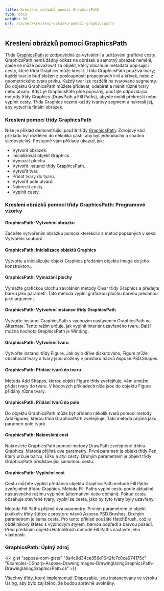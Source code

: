 ```yaml
---
title: Kreslení obrázků pomocí GraphicsPath
type: docs
weight: 30
url: /cs/net/kresleni-obrazku-pomoci-graphicspath/
---
```


## **Kreslení obrázků pomocí GraphicsPath**
Třída [GraphicsPath](https://reference.aspose.com/psd/net/aspose.psd/graphicspath) je zodpovědná za vytváření a udržování grafické cesty. GraphicsPath nemá žádný odkaz na obrázek a samotný obrázek nemění, spíše se může považovat za objekt, který obsahuje metadata popisující cesty, které třída Graphics může kreslit. Třída GraphicsPath používá tvary; každý tvar je buď složen z posloupnosti propojených linií a křivek, nebo z geometrického tvaru prvku. Každý tvar lze rozdělit na tvarované segmenty. Do objektu GraphicsPath můžete přidávat, odebírat a měnit různé tvary nebo útvary. Když je GraphicsPath plně popsaný, použijte odpovídající metody třídy Graphics (DrawPath a Fill Paths), abyste mohli překreslit nebo vyplnit cesty. Třída Graphics vezme každý tvarový segment a nakreslí jej, aby vytvořila finální obrázek.
### **Kreslení pomocí třídy GraphicsPath**
Níže je příklad demonstrující použití třídy [GraphicsPath](https://reference.aspose.com/psd/net/aspose.psd/graphicspath). Zdrojový kód příkladu byl rozdělen do několika částí, aby byl jednoduchý a snadno sledovatelný. Postupně vám příklady ukazují, jak:

- Vytvořit obrázek.
- Inicializovat objekt Graphics.
- Vymazat plochu.
- Vytvořit instanci třídy [GraphicsPath](https://reference.aspose.com/psd/net/aspose.psd/graphicspath).
- Vytvořit tvar.
- Přidat tvary do tvaru.
- Vytvořit pole útvarů.
- Nakreslit cesty.
- Vyplnit cesty.


### **Kreslení obrázků pomocí třídy GraphicsPath: Programové vzorky**
#### **GraphicsPath: Vytvoření obrázku**
Začněte vytvořením obrázku pomocí kterékoliv z metod popsaných v sekci Vytváření souborů.
#### **GraphicsPath: Inicializace objektů Graphics**
Vytvořte a inicializujte objekt Graphics předáním objektu Image do jeho konstruktoru.
#### **GraphicsPath: Vymazání plochy**
Vymažte grafickou plochu zavoláním metody Clear třídy Graphics a předejte barvu jako parametr. Tato metoda vyplní grafickou plochu barvou předanou jako argument.
#### **GraphicsPath: Vytvoření instance třídy GraphicsPath**
Vytvořte instanci GraphicsPath s výchozím nastavením GraphicsPath na Alternate. Tento režim určuje, jak vyplnit interiér uzavřeného tvaru. Další možná hodnota GraphicsPath je Winding.
#### **GraphicsPath: Vytvoření tvaru**
Vytvořte instanci třídy Figure. Jak bylo dříve diskutováno, Figure může obsahovat tvary a tvary jsou uloženy v prostoru názvů Aspose.PSD.Shapes.
#### **GraphicsPath: Přidání tvarů do tvaru**
Metoda Add Shapes, kterou objekt Figure třídy zveřejňuje, vám umožní přidat tvary do tvaru. V kódových příkladech níže jsou do objektu Figure přidány různé tvary.
#### **GraphicsPath: Přidání tvarů do pole**
Do objektu GraphicsPath může být přidáno několik tvarů pomocí metody AddFigures, kterou třída GraphicsPath zveřejňuje. Tato metoda přijímá jako parametr pole tvarů.
#### **GraphicsPath: Nakreslení cest**
Nakreslete GraphicsPath pomocí metody DrawPath zveřejněné třídou Graphics. Metoda přijímá dva parametry. První parametr je objekt třídy Pen, který určuje barvu, šířku a styl cesty. Druhým parametrem je objekt třídy GraphicsPath představující samotnou cestu.
#### **GraphicsPath: Vyplnění cest**


Cestu můžete vyplnit předáním objektu GraphicsPath metodě Fill Paths zveřejněné třídou Graphics. Metoda Fill Paths vyplní cestu podle aktuálně nastaveného režimu vyplnění (alternativní nebo obíhání). Pokud cesta obsahuje otevřené tvary, vyplní se cesta, jako by tyto tvary byly uzavřeny.

Metoda Fill Paths přijímá dva parametry. Prvním parametrem je objekt jakékoliv třídy štětce z prostoru názvů Aspose.PSD.Brushes. Druhým parametrem je sama cesta. Pro tento příklad použijte HatchBrush, což je obdélníkový štětec s výplňovým stylem, barvou popředí a barvou pozadí. Před předáním objektu HatchBrush metodě Fill Paths nastavte jeho vlastnosti.
### **GraphicsPath: Úplný zdroj**
{{< gist "aspose-com-gists" "8a4c9d34ce856d1642fc7c0ce974175c" "Examples-CSharp-Aspose-DrawingImages-DrawingUsingGraphicsPath-DrawingUsingGraphicsPath.cs" >}}



Všechny třídy, které implementují IDisposable, jsou instancovány ve výroku Using, aby bylo zajištěno, že budou správně uvolněny.
